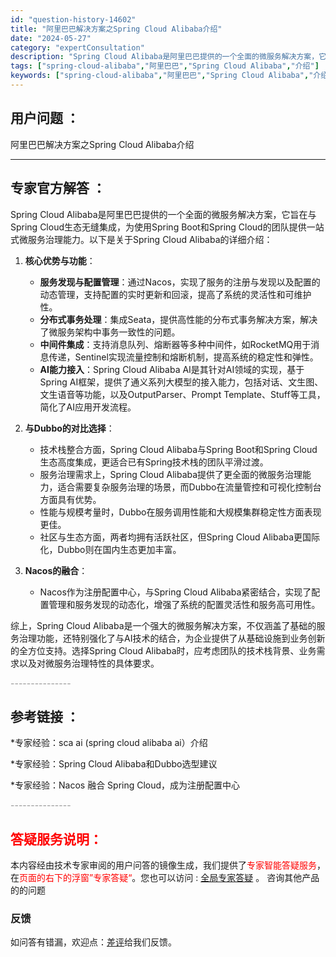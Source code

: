 ```yaml
---
id: "question-history-14602"
title: "阿里巴巴解决方案之Spring Cloud Alibaba介绍"
date: "2024-05-27"
category: "expertConsultation"
description: "Spring Cloud Alibaba是阿里巴巴提供的一个全面的微服务解决方案，它旨在与Spring Cloud生态无缝集成，为使用Spring Boot和Spring Cloud的团队提供一站式微服务治理能力。以下是关于Spring Cloud Alibaba的详细介绍：1. **核心优势与功能"
tags: ["spring-cloud-alibaba","阿里巴巴","Spring Cloud Alibaba","介绍"]
keywords: ["spring-cloud-alibaba","阿里巴巴","Spring Cloud Alibaba","介绍"]
---
```


## 用户问题 ： 
 阿里巴巴解决方案之Spring Cloud Alibaba介绍  

---------------
## 专家官方解答 ：

Spring Cloud Alibaba是阿里巴巴提供的一个全面的微服务解决方案，它旨在与Spring Cloud生态无缝集成，为使用Spring Boot和Spring Cloud的团队提供一站式微服务治理能力。以下是关于Spring Cloud Alibaba的详细介绍：

1. **核心优势与功能**：
   - **服务发现与配置管理**：通过Nacos，实现了服务的注册与发现以及配置的动态管理，支持配置的实时更新和回滚，提高了系统的灵活性和可维护性。
   - **分布式事务处理**：集成Seata，提供高性能的分布式事务解决方案，解决了微服务架构中事务一致性的问题。
   - **中间件集成**：支持消息队列、熔断器等多种中间件，如RocketMQ用于消息传递，Sentinel实现流量控制和熔断机制，提高系统的稳定性和弹性。
   - **AI能力接入**：Spring Cloud Alibaba AI是其针对AI领域的实现，基于Spring AI框架，提供了通义系列大模型的接入能力，包括对话、文生图、文生语音等功能，以及OutputParser、Prompt Template、Stuff等工具，简化了AI应用开发流程。

2. **与Dubbo的对比选择**：
   - 技术栈整合方面，Spring Cloud Alibaba与Spring Boot和Spring Cloud生态高度集成，更适合已有Spring技术栈的团队平滑过渡。
   - 服务治理需求上，Spring Cloud Alibaba提供了更全面的微服务治理能力，适合需要复杂服务治理的场景，而Dubbo在流量管控和可视化控制台方面具有优势。
   - 性能与规模考量时，Dubbo在服务调用性能和大规模集群稳定性方面表现更佳。
   - 社区与生态方面，两者均拥有活跃社区，但Spring Cloud Alibaba更国际化，Dubbo则在国内生态更加丰富。

3. **Nacos的融合**：
   - Nacos作为注册配置中心，与Spring Cloud Alibaba紧密结合，实现了配置管理和服务发现的动态化，增强了系统的配置灵活性和服务高可用性。

综上，Spring Cloud Alibaba是一个强大的微服务解决方案，不仅涵盖了基础的服务治理功能，还特别强化了与AI技术的结合，为企业提供了从基础设施到业务创新的全方位支持。选择Spring Cloud Alibaba时，应考虑团队的技术栈背景、业务需求以及对微服务治理特性的具体要求。


<font color="#949494">---------------</font> 


## 参考链接 ：

*专家经验：sca ai (spring cloud alibaba ai）介绍 
 
 *专家经验：Spring Cloud Alibaba和Dubbo选型建议 
 
 *专家经验：Nacos 融合 Spring Cloud，成为注册配置中心 


 <font color="#949494">---------------</font> 
 


## <font color="#FF0000">答疑服务说明：</font> 

本内容经由技术专家审阅的用户问答的镜像生成，我们提供了<font color="#FF0000">专家智能答疑服务</font>，在<font color="#FF0000">页面的右下的浮窗”专家答疑“</font>。您也可以访问 : [全局专家答疑](https://answer.opensource.alibaba.com/docs/intro) 。 咨询其他产品的的问题

### 反馈
如问答有错漏，欢迎点：[差评](https://ai.nacos.io/user/feedbackByEnhancerGradePOJOID?enhancerGradePOJOId=14609)给我们反馈。

